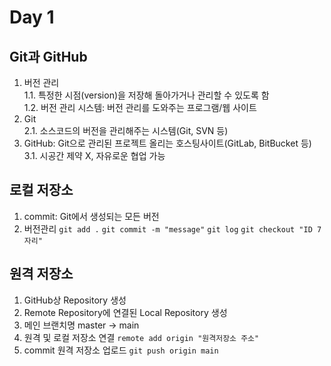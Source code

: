 # Day 1
## Git과 GitHub
1. 버전 관리</br>
1.1. 특정한 시점(version)을 저장해 돌아가거나 관리할 수 있도록 함</br>
1.2. 버전 관리 시스템: 버전 관리를 도와주는 프로그램/웹 사이트</br>
2. Git</br>
2.1. 소스코드의 버전을 관리해주는 시스템(Git, SVN 등)</br>
3. GitHub: Git으로 관리된 프로젝트 올리는 호스팅사이트(GitLab, BitBucket 등)</br>
3.1. 시공간 제약 X, 자유로운 협업 가능

## 로컬 저장소
1. commit: Git에서 생성되는 모든 버전 
2. 버전관리 
`git add .`
`git commit -m "message"`
`git log`
`git checkout "ID 7자리"`

## 원격 저장소
1. GitHub상 Repository 생성
2. Remote Repository에 연결된 Local Repository 생성
3. 메인 브랜치명 master -> main
4. 원격 및 로컬 저장소 연결 `remote add origin "원격저장소 주소"`
5. commit 원격 저장소 업로드 `git push origin main`
